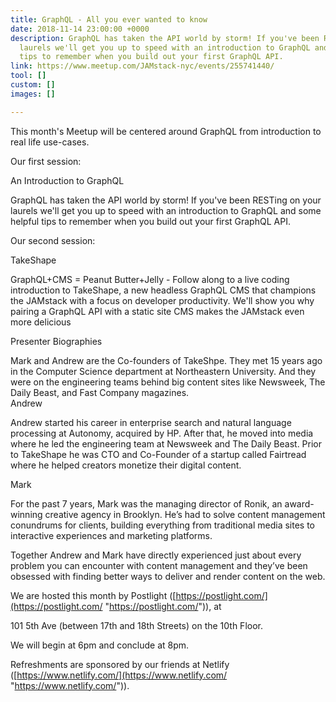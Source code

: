 ```yaml
---
title: GraphQL - All you ever wanted to know
date: 2018-11-14 23:00:00 +0000
description: GraphQL has taken the API world by storm! If you've been RESTing on your
  laurels we'll get you up to speed with an introduction to GraphQL and some helpful
  tips to remember when you build out your first GraphQL API.
link: https://www.meetup.com/JAMstack-nyc/events/255741440/
tool: []
custom: []
images: []

---
```

This month's Meetup will be centered around GraphQL from introduction to real life use-cases.  
  
Our first session:  
  
An Introduction to GraphQL  
  
GraphQL has taken the API world by storm! If you've been RESTing on your laurels we'll get you up to speed with an introduction to GraphQL and some helpful tips to remember when you build out your first GraphQL API.  
  
Our second session:  
  
TakeShape  
  
GraphQL+CMS = Peanut Butter+Jelly - Follow along to a live coding introduction to TakeShape, a new headless GraphQL CMS that champions the JAMstack with a focus on developer productivity. We'll show you why pairing a GraphQL API with a static site CMS makes the JAMstack even more delicious  
  
Presenter Biographies  
  
Mark and Andrew are the Co-founders of TakeShpe. They met 15 years ago in the Computer Science department at Northeastern University. And they were on the engineering teams behind big content sites like Newsweek, The Daily Beast, and Fast Company magazines.  
Andrew  
  
Andrew started his career in enterprise search and natural language processing at Autonomy, acquired by HP. After that, he moved into media where he led the engineering team at Newsweek and The Daily Beast. Prior to TakeShape he was CTO and Co-Founder of a startup called Fairtread where he helped creators monetize their digital content.  
  
Mark  
  
For the past 7 years, Mark was the managing director of Ronik, an award-winning creative agency in Brooklyn. He’s had to solve content management conundrums for clients, building everything from traditional media sites to interactive experiences and marketing platforms.  
  
Together Andrew and Mark have directly experienced just about every problem you can encounter with content management and they’ve been obsessed with finding better ways to deliver and render content on the web.  
  
We are hosted this month by Postlight ([https://postlight.com/](https://postlight.com/ "https://postlight.com/")), at  
  
101 5th Ave (between 17th and 18th Streets) on the 10th Floor.  
  
We will begin at 6pm and conclude at 8pm.  
  
Refreshments are sponsored by our friends at Netlify ([https://www.netlify.com/](https://www.netlify.com/ "https://www.netlify.com/")).